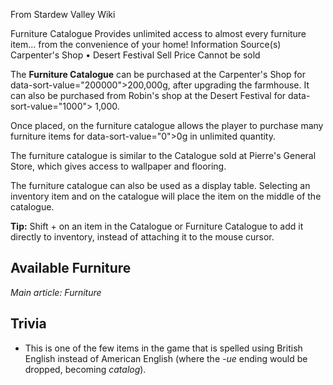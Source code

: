 From Stardew Valley Wiki

Furniture Catalogue Provides unlimited access to almost every furniture item... from the convenience of your home! Information Source(s) Carpenter's Shop • Desert Festival Sell Price Cannot be sold

The **Furniture Catalogue** can be purchased at the Carpenter's Shop for data-sort-value="200000"&gt;200,000g, after upgrading the farmhouse. It can also be purchased from Robin's shop at the Desert Festival for data-sort-value="1000"&gt; 1,000.

Once placed, on the furniture catalogue allows the player to purchase many furniture items for data-sort-value="0"&gt;0g in unlimited quantity.

The furniture catalogue is similar to the Catalogue sold at Pierre's General Store, which gives access to wallpaper and flooring.

The furniture catalogue can also be used as a display table. Selecting an inventory item and on the catalogue will place the item on the middle of the catalogue.

**Tip:** Shift + on an item in the Catalogue or Furniture Catalogue to add it directly to inventory, instead of attaching it to the mouse cursor.

## Available Furniture

*Main article: Furniture*

## Trivia

- This is one of the few items in the game that is spelled using British English instead of American English (where the *-ue* ending would be dropped, becoming *catalog*).